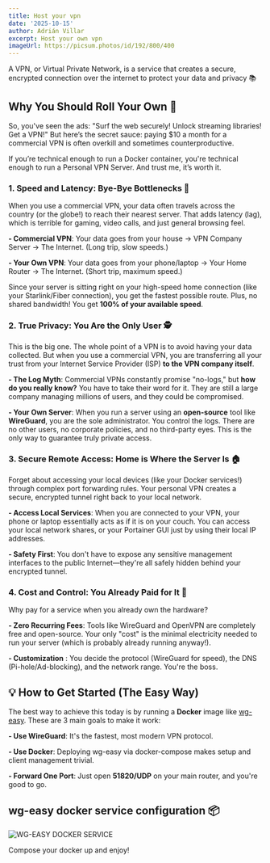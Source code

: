 ```yaml
---
title: Host your vpn
date: '2025-10-15'
author: Adrián Villar
excerpt: Host your own vpn
imageUrl: https://picsum.photos/id/192/800/400
---
```


A VPN, or Virtual Private Network, is a service that creates a secure, encrypted connection over the internet to protect your data and privacy &#128218;

## Why You Should Roll Your Own 🚀

So, you've seen the ads: "Surf the web securely! Unlock streaming libraries! Get a VPN!" But here’s the secret sauce: paying $10 a month for a commercial VPN is often overkill and sometimes counterproductive.

If you’re technical enough to run a Docker container, you're technical enough to run a Personal VPN Server. And trust me, it’s worth it.

### 1. Speed and Latency: Bye-Bye Bottlenecks 💨

When you use a commercial VPN, your data often travels across the country (or the globe!) to reach their nearest server. That adds latency (lag), which is terrible for gaming, video calls, and just general browsing feel.

**- Commercial VPN**: Your data goes from your house → VPN Company Server → The Internet. (Long trip, slow speeds.)

**- Your Own VPN**: Your data goes from your phone/laptop → Your Home Router → The Internet. (Short trip, maximum speed.)

Since your server is sitting right on your high-speed home connection (like your Starlink/Fiber connection), you get the fastest possible route. Plus, no shared bandwidth! You get **100% of your available speed**.


### 2. True Privacy: You Are the Only User 🕵️

This is the big one. The whole point of a VPN is to avoid having your data collected. But when you use a commercial VPN, you are transferring all your trust from your Internet Service Provider (ISP) **to the VPN company itself**.

**- The Log Myth**: Commercial VPNs constantly promise "no-logs," but **how do you really know?** You have to take their word for it. They are still a large company managing millions of users, and they could be compromised.

**- Your Own Server**: When you run a server using an **open-source** tool like **WireGuard**, you are the sole administrator. You control the logs. There are no other users, no corporate policies, and no third-party eyes. This is the only way to guarantee truly private access.

### 3. Secure Remote Access: Home is Where the Server Is 🏠
Forget about accessing your local devices (like your Docker services!) through complex port forwarding rules. Your personal VPN creates a secure, encrypted tunnel right back to your local network.

**- Access Local Services**: When you are connected to your VPN, your phone or laptop essentially acts as if it is on your couch. You can access your local network shares, or your Portainer GUI just by using their local IP addresses.

**- Safety First**: You don't have to expose any sensitive management interfaces to the public Internet—they're all safely hidden behind your encrypted tunnel.


### 4. Cost and Control: You Already Paid for It 💸
Why pay for a service when you already own the hardware?

**- Zero Recurring Fees**: Tools like WireGuard and OpenVPN are completely free and open-source. Your only "cost" is the minimal electricity needed to run your server (which is probably already running anyway!).

**- Customization** : You decide the protocol (WireGuard for speed), the DNS (Pi-hole/Ad-blocking), and the network range. You're the boss.

## 💡 How to Get Started (The Easy Way)
The best way to achieve this today is by running a **Docker** image like [wg-easy](https://github.com/wg-easy/wg-easy). These are 3 main goals to make it work:

**- Use WireGuard**: It's the fastest, most modern VPN protocol.

**- Use Docker**: Deploying wg-easy via docker-compose makes setup and client management trivial.

**- Forward One Port**: Just open **51820/UDP** on your main router, and you're good to go.

## wg-easy docker service configuration &#128230;

![WG-EASY DOCKER SERVICE](/images/posts/wg-easy.png)

Compose your docker up and enjoy!